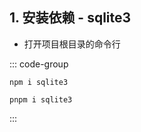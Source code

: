 ## 1. 安装依赖 - sqlite3

- 打开项目根目录的命令行

::: code-group

```shell [npm]
npm i sqlite3
```
```shell [pnpm]
pnpm i sqlite3
```


:::